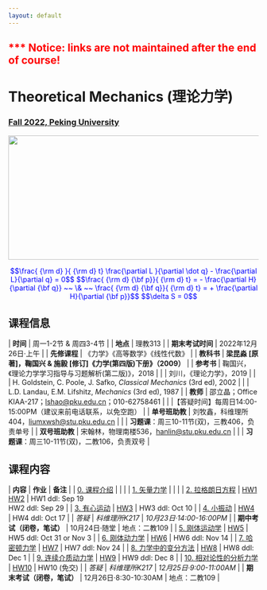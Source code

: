 ```yaml
---
layout: default
---
```


<style>
table {
  font-family: arial, sans-serif;
  border-collapse: collapse;
  width: 100%;
}

td, th {
  border: 1px solid #dddddd;
  text-align: left;
  padding: 8px;
}

tr:nth-child(odd) {
  background-color: #dddddd;
}
</style>


<h2>
<font color="red">
*** Notice: links are not maintained after the end of course! 
</font>
</h2>

# <b>Theoretical Mechanics (理论力学)</b>

### <u>Fall 2022, Peking University</u>

<div style="display: flex; justify-content: center;">
<img src="http://friendshao.github.io/teaching/thmech19/thmech.png" width="550" height="250">
</div>


<p align="center">
<font color="blue">
$$\frac{ {\rm d} }{ {\rm d} t} \frac{\partial L }{\partial \dot q} - \frac{\partial L}{\partial q}  = 0$$
$$\frac{ {\rm d} {\bf p}}{ {\rm d} t} = - \frac{\partial H}{\partial {\bf q}} ~~ \& ~~ \frac{ {\rm d} {\bf q}}{ {\rm d} t} = + \frac{\partial H}{\partial {\bf p}}$$
$$\delta S = 0$$
</font>
</p>


## 课程信息

| **时间** |  周一1-2节 & 周四3-4节 |
| **地点** |  理教313 |
| **期末考试时间** | 2022年12月26日·上午 |
| **先修课程** | 《力学》《高等数学》《线性代数》 |
| **教科书** | **梁昆淼 [原著]，鞠国兴 & 施毅 [修订]《力学(第四版)下册》（2009）** |
| **参考书** | 鞠国兴，《理论力学学习指导与习题解析(第二版)》，2018 |
| | 刘川，《理论力学》，2019 |
| | H. Goldstein, C. Poole, J. Safko, *Classical Mechanics* (3rd ed), 2002 |
| | L.D. Landau, E.M. Lifshitz, *Mechanics* (3rd ed), 1987 |
| **教师** | 邵立晶；Office KIAA-217；lshao@pku.edu.cn；010-62758461 | 
| |【答疑时间】每周日14:00-15:00PM（建议来前电话联系，以免空跑） |
| **单号班助教** | 刘牧鑫，科维理所404，liumxwsh@stu.pku.edu.cn |
| | **习题课**：周三10-11节(双)，三教406，负责单号 |
| **双号班助教** | 宋翰林，物理南楼536，hanlin@stu.pku.edu.cn |
| | **习题课**：周三10-11节(双)，二教106，负责双号 |

<p></p>

## 课程内容

| **内容** | **作业** | **备注** |
| [0. 课程介绍](https://disk.pku.edu.cn:443/link/4A19D3C1CF9F5D47E6072C97F9A52C6C) | | |
| [1. 矢量力学](https://disk.pku.edu.cn:443/link/4A19D3C1CF9F5D47E6072C97F9A52C6C) | | |
| [2. 拉格朗日方程](https://disk.pku.edu.cn:443/link/4A19D3C1CF9F5D47E6072C97F9A52C6C) | [HW1](https://disk.pku.edu.cn:443/link/4A19D3C1CF9F5D47E6072C97F9A52C6C)<br>[HW2](https://disk.pku.edu.cn:443/link/4A19D3C1CF9F5D47E6072C97F9A52C6C) | HW1 ddl: Sep 19<br>HW2 ddl: Sep 29 |
| [3. 有心运动](https://disk.pku.edu.cn:443/link/4A19D3C1CF9F5D47E6072C97F9A52C6C) | [HW3](https://disk.pku.edu.cn:443/link/4A19D3C1CF9F5D47E6072C97F9A52C6C) | HW3 ddl: Oct 10 |
| [4. 小振动](https://disk.pku.edu.cn:443/link/4A19D3C1CF9F5D47E6072C97F9A52C6C) | [HW4](https://disk.pku.edu.cn:443/link/4A19D3C1CF9F5D47E6072C97F9A52C6C) | HW4 ddl: Oct 17 |
| *答疑* | *科维理所K217* | *10月23日·14:00-16:00PM* | 
| **期中考试（闭卷，笔试）** | 10月24日·随堂 | 地点：二教109 |
| [5. 刚体运动学](https://disk.pku.edu.cn:443/link/4A19D3C1CF9F5D47E6072C97F9A52C6C) | [HW5](https://disk.pku.edu.cn:443/link/4A19D3C1CF9F5D47E6072C97F9A52C6C) | HW5 ddl: Oct 31 or Nov 3 |
| [6. 刚体动力学](https://disk.pku.edu.cn:443/link/4A19D3C1CF9F5D47E6072C97F9A52C6C) | [HW6](https://disk.pku.edu.cn:443/link/4A19D3C1CF9F5D47E6072C97F9A52C6C) | HW6 ddl: Nov 14 |
| [7. 哈密顿力学](https://disk.pku.edu.cn:443/link/4A19D3C1CF9F5D47E6072C97F9A52C6C) | [HW7](https://disk.pku.edu.cn:443/link/4A19D3C1CF9F5D47E6072C97F9A52C6C) | HW7 ddl: Nov 24 |
| [8. 力学中的变分方法](https://disk.pku.edu.cn:443/link/4A19D3C1CF9F5D47E6072C97F9A52C6C) | [HW8](https://disk.pku.edu.cn:443/link/4A19D3C1CF9F5D47E6072C97F9A52C6C) | HW8 ddl: Dec 1 |
| [9. 连续介质动力学](https://disk.pku.edu.cn:443/link/4A19D3C1CF9F5D47E6072C97F9A52C6C) | [HW9](https://disk.pku.edu.cn:443/link/4A19D3C1CF9F5D47E6072C97F9A52C6C) | HW9 ddl: Dec 8 |
| [10. 相对论性的分析力学](https://disk.pku.edu.cn:443/link/4A19D3C1CF9F5D47E6072C97F9A52C6C) | [HW10](https://disk.pku.edu.cn:443/link/4A19D3C1CF9F5D47E6072C97F9A52C6C) | HW10 (免交) |
| *答疑* | *科维理所K217* | *12月25日·9:00-11:00AM*  | 
| **期末考试（闭卷，笔试）** | 12月26日·8:30-10:30AM | 地点：二教109 |

<!-- <p></p>

## 文件下载

- **课程日历**<small>（最后更新：2022年6月9日）</small>：[我爱上课.pdf](https://disk.pku.edu.cn:443/link/4A19D3C1CF9F5D47E6072C97F9A52C6C) -->

<p></p>

<!-- 
## 学生对课程的总体评价

<div style="display: flex; justify-content: center;">
<img src="thmeth21_score.png" width="880">
</div> -->

<script type="text/x-mathjax-config">
  MathJax.Hub.Config({
    tex2jax: {
      inlineMath: [ ['$','$'] ],
      processEscapes: true
    }
  });
</script>
<script type="text/javascript" src="https://cdn.mathjax.org/mathjax/latest/MathJax.js?config=TeX-AMS-MML_HTMLorMML">
</script>

